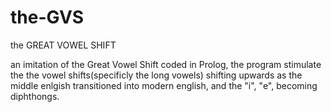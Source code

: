 # the-GVS
the GREAT VOWEL SHIFT

an imitation of the Great Vowel Shift coded in Prolog, the program stimulate the the vowel shifts(specificly the long vowels) shifting upwards as the middle enlgish transitioned into modern english, and the "i", "e", becoming diphthongs. 
